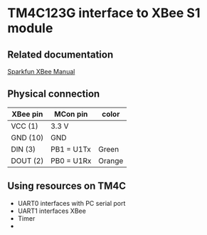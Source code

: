 # TM4C123G interface to XBee S1 module

## Related documentation
[Sparkfun XBee Manual](https://www.sparkfun.com/datasheets/Wireless/Zigbee/XBee-Manual.pdf)

## Physical connection

| XBee pin | MCon pin | color    |
|----------|----------|----------|
|  VCC (1) |  3.3 V   |          |
|  GND (10)|  GND     |          |
|  DIN (3) |  PB1 = U1Tx | Green  |
| DOUT (2) |  PB0 = U1Rx | Orange |

## Using resources on TM4C
- UART0 interfaces with PC serial port
- UART1 interfaces XBee
- Timer
- 